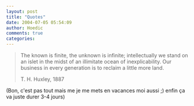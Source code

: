 ```yaml
---
layout: post
title: "Quotes"
date: 2004-07-05 05:54:09
author: Hoedic
comments: true
categories: 
---
```



<blockquote class="citation">
The known is finite, the unknown is infinite; intellectually we stand on an islet in the midst of an illimitate ocean of inexplicability. Our business in every generation is to reclaim a little more land.

<p style="align: right">T. H. Huxley, 1887

</blockquote>

(Bon, c'est pas tout mais me je me mets en vacances moi aussi ;) enfin ça va juste durer 3-4 jours)